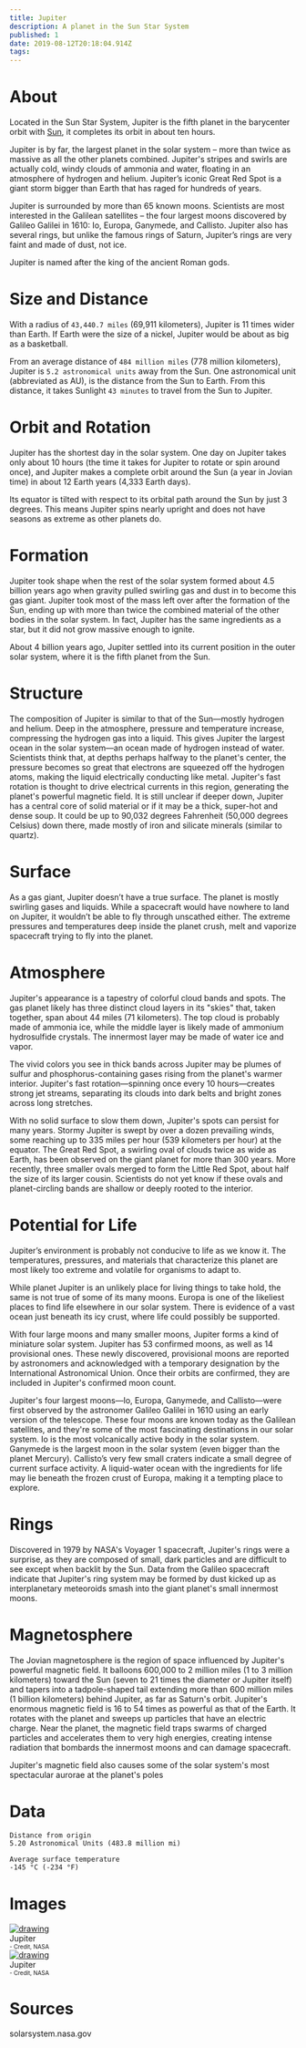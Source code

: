 ```yaml
---
title: Jupiter
description: A planet in the Sun Star System
published: 1
date: 2019-08-12T20:18:04.914Z
tags: 
---
```


# About
Located in the Sun Star System, Jupiter is the fifth planet in the barycenter orbit with [Sun](/astronomical/star/sun), it completes its orbit in about ten hours.

Jupiter is by far, the largest planet in the solar system – more than twice as massive as all the other planets combined. Jupiter's stripes and swirls are actually cold, windy clouds of ammonia and water, floating in an atmosphere of hydrogen and helium. Jupiter’s iconic Great Red Spot is a giant storm bigger than Earth that has raged for hundreds of years.

Jupiter is surrounded by more than 65 known moons. Scientists are most interested in the Galilean satellites – the four largest moons discovered by Galileo Galilei in 1610: Io, Europa, Ganymede, and Callisto. Jupiter also has several rings, but unlike the famous rings of Saturn, Jupiter’s rings are very faint and made of dust, not ice.

Jupiter is named after the king of the ancient Roman gods.

# Size and Distance
With a radius of `43,440.7 miles` (69,911 kilometers), Jupiter is 11 times wider than Earth. If Earth were the size of a nickel, Jupiter would be about as big as a basketball.

From an average distance of `484 million miles` (778 million kilometers), Jupiter is `5.2 astronomical units` away from the Sun. One astronomical unit (abbreviated as AU), is the distance from the Sun to Earth. From this distance, it takes Sunlight `43 minutes` to travel from the Sun to Jupiter.

# Orbit and Rotation
Jupiter has the shortest day in the solar system. One day on Jupiter takes only about 10 hours (the time it takes for Jupiter to rotate or spin around once), and Jupiter makes a complete orbit around the Sun (a year in Jovian time) in about 12 Earth years (4,333 Earth days).

Its equator is tilted with respect to its orbital path around the Sun by just 3 degrees. This means Jupiter spins nearly upright and does not have seasons as extreme as other planets do.

# Formation
Jupiter took shape when the rest of the solar system formed about 4.5 billion years ago when gravity pulled swirling gas and dust in to become this gas giant. Jupiter took most of the mass left over after the formation of the Sun, ending up with more than twice the combined material of the other bodies in the solar system. In fact, Jupiter has the same ingredients as a star, but it did not grow massive enough to ignite.

About 4 billion years ago, Jupiter settled into its current position in the outer solar system, where it is the fifth planet from the Sun.

# Structure
The composition of Jupiter is similar to that of the Sun—mostly hydrogen and helium. Deep in the atmosphere, pressure and temperature increase, compressing the hydrogen gas into a liquid. This gives Jupiter the largest ocean in the solar system—an ocean made of hydrogen instead of water. Scientists think that, at depths perhaps halfway to the planet's center, the pressure becomes so great that electrons are squeezed off the hydrogen atoms, making the liquid electrically conducting like metal. Jupiter's fast rotation is thought to drive electrical currents in this region, generating the planet's powerful magnetic field. It is still unclear if deeper down, Jupiter has a central core of solid material or if it may be a thick, super-hot and dense soup. It could be up to 90,032 degrees Fahrenheit (50,000 degrees Celsius) down there, made mostly of iron and silicate minerals (similar to quartz).

# Surface
As a gas giant, Jupiter doesn’t have a true surface. The planet is mostly swirling gases and liquids. While a spacecraft would have nowhere to land on Jupiter, it wouldn’t be able to fly through unscathed either. The extreme pressures and temperatures deep inside the planet crush, melt and vaporize spacecraft trying to fly into the planet.

# Atmosphere
Jupiter's appearance is a tapestry of colorful cloud bands and spots. The gas planet likely has three distinct cloud layers in its "skies" that, taken together, span about 44 miles (71 kilometers). The top cloud is probably made of ammonia ice, while the middle layer is likely made of ammonium hydrosulfide crystals. The innermost layer may be made of water ice and vapor.

The vivid colors you see in thick bands across Jupiter may be plumes of sulfur and phosphorus-containing gases rising from the planet's warmer interior. Jupiter's fast rotation—spinning once every 10 hours—creates strong jet streams, separating its clouds into dark belts and bright zones across long stretches.

With no solid surface to slow them down, Jupiter's spots can persist for many years. Stormy Jupiter is swept by over a dozen prevailing winds, some reaching up to 335 miles per hour (539 kilometers per hour) at the equator. The Great Red Spot, a swirling oval of clouds twice as wide as Earth, has been observed on the giant planet for more than 300 years. More recently, three smaller ovals merged to form the Little Red Spot, about half the size of its larger cousin. Scientists do not yet know if these ovals and planet-circling bands are shallow or deeply rooted to the interior.

# Potential for Life
Jupiter’s environment is probably not conducive to life as we know it. The temperatures, pressures, and materials that characterize this planet are most likely too extreme and volatile for organisms to adapt to.

While planet Jupiter is an unlikely place for living things to take hold, the same is not true of some of its many moons. Europa is one of the likeliest places to find life elsewhere in our solar system. There is evidence of a vast ocean just beneath its icy crust, where life could possibly be supported.

With four large moons and many smaller moons, Jupiter forms a kind of miniature solar system. Jupiter has 53 confirmed moons, as well as 14 provisional ones. These newly discovered, provisional moons are reported by astronomers and acknowledged with a temporary designation by the International Astronomical Union. Once their orbits are confirmed, they are included in Jupiter's confirmed moon count.

Jupiter's four largest moons—Io, Europa, Ganymede, and Callisto—were first observed by the astronomer Galileo Galilei in 1610 using an early version of the telescope. These four moons are known today as the Galilean satellites, and they're some of the most fascinating destinations in our solar system. Io is the most volcanically active body in the solar system. Ganymede is the largest moon in the solar system (even bigger than the planet Mercury). Callisto’s very few small craters indicate a small degree of current surface activity. A liquid-water ocean with the ingredients for life may lie beneath the frozen crust of Europa, making it a tempting place to explore.

# Rings
Discovered in 1979 by NASA's Voyager 1 spacecraft, Jupiter's rings were a surprise, as they are composed of small, dark particles and are difficult to see except when backlit by the Sun. Data from the Galileo spacecraft indicate that Jupiter's ring system may be formed by dust kicked up as interplanetary meteoroids smash into the giant planet's small innermost moons.

# Magnetosphere
The Jovian magnetosphere is the region of space influenced by Jupiter's powerful magnetic field. It balloons 600,000 to 2 million miles (1 to 3 million kilometers) toward the Sun (seven to 21 times the diameter or Jupiter itself) and tapers into a tadpole-shaped tail extending more than 600 million miles (1 billion kilometers) behind Jupiter, as far as Saturn's orbit. Jupiter's enormous magnetic field is 16 to 54 times as powerful as that of the Earth. It rotates with the planet and sweeps up particles that have an electric charge. Near the planet, the magnetic field traps swarms of charged particles and accelerates them to very high energies, creating intense radiation that bombards the innermost moons and can damage spacecraft.

Jupiter's magnetic field also causes some of the solar system's most spectacular aurorae at the planet's poles

# Data

```text
Distance from origin
5.20 Astronomical Units (483.8 million mi)

Average surface temperature
-145 °C (-234 °F)
```


# Images
<link rel="stylesheet" href="/uploads/css/core.css">

<div class="gallery">
	<a target="_blank" href="/uploads/planets/jupiter/jupiter_carousel.jpg">
<img src="/uploads/planets/jupiter/jupiter_carousel.jpg" alt="drawing"/>
</a>
	<div class="desc">Jupiter<br><font size="1">- Credit, NASA</font></div>
</div>

<div class="gallery">
	<a target="_blank" href="/uploads/planets/jupiter/jupiter_global_caption.png">
<img src="/uploads/planets/jupiter/jupiter_global_caption.png" alt="drawing"/>
</a>
	<div class="desc">Jupiter<br><font size="1">- Credit, NASA</font></div>
</div>

# Sources
solarsystem.nasa.gov
